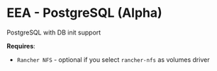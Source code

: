 # EEA - PostgreSQL (Alpha)

PostgreSQL with DB init support

**Requires**:
* `Rancher NFS` - optional if you select `rancher-nfs` as volumes driver
